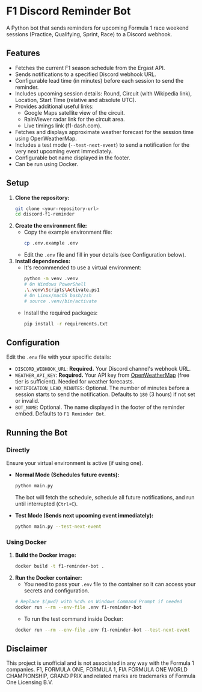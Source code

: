 # F1 Discord Reminder Bot

A Python bot that sends reminders for upcoming Formula 1 race weekend sessions (Practice, Qualifying, Sprint, Race) to a Discord webhook.

## Features

*   Fetches the current F1 season schedule from the Ergast API.
*   Sends notifications to a specified Discord webhook URL.
*   Configurable lead time (in minutes) before each session to send the reminder.
*   Includes upcoming session details: Round, Circuit (with Wikipedia link), Location, Start Time (relative and absolute UTC).
*   Provides additional useful links:
    *   Google Maps satellite view of the circuit.
    *   RainViewer radar link for the circuit area.
    *   Live timings link (f1-dash.com).
*   Fetches and displays approximate weather forecast for the session time using OpenWeatherMap.
*   Includes a test mode (`--test-next-event`) to send a notification for the very next upcoming event immediately.
*   Configurable bot name displayed in the footer.
*   Can be run using Docker.

## Setup

1.  **Clone the repository:**
    ```bash
    git clone <your-repository-url>
    cd discord-f1-reminder
    ```
2.  **Create the environment file:**
    *   Copy the example environment file:
        ```bash
        cp .env.example .env
        ```
    *   Edit the `.env` file and fill in your details (see Configuration below).
3.  **Install dependencies:**
    *   It's recommended to use a virtual environment:
        ```bash
        python -m venv .venv
        # On Windows PowerShell
        .\.venv\Scripts\Activate.ps1
        # On Linux/macOS bash/zsh
        # source .venv/bin/activate
        ```
    *   Install the required packages:
        ```bash
        pip install -r requirements.txt
        ```

## Configuration

Edit the `.env` file with your specific details:

*   `DISCORD_WEBHOOK_URL`: **Required.** Your Discord channel's webhook URL.
*   `WEATHER_API_KEY`: **Required.** Your API key from [OpenWeatherMap](https://openweathermap.org/) (free tier is sufficient). Needed for weather forecasts.
*   `NOTIFICATION_LEAD_MINUTES`: Optional. The number of minutes before a session starts to send the notification. Defaults to `180` (3 hours) if not set or invalid.
*   `BOT_NAME`: Optional. The name displayed in the footer of the reminder embed. Defaults to `F1 Reminder Bot`.

## Running the Bot

### Directly

Ensure your virtual environment is active (if using one).

*   **Normal Mode (Schedules future events):**
    ```bash
    python main.py
    ```
    The bot will fetch the schedule, schedule all future notifications, and run until interrupted (`Ctrl+C`).

*   **Test Mode (Sends next upcoming event immediately):**
    ```bash
    python main.py --test-next-event
    ```

### Using Docker

1.  **Build the Docker image:**
    ```bash
    docker build -t f1-reminder-bot .
    ```
2.  **Run the Docker container:**
    *   You need to pass your `.env` file to the container so it can access your secrets and configuration.
    ```bash
    # Replace $(pwd) with %cd% on Windows Command Prompt if needed
    docker run --rm --env-file .env f1-reminder-bot
    ```
    *   To run the test command inside Docker:
    ```bash
    docker run --rm --env-file .env f1-reminder-bot --test-next-event
    ```

## Disclaimer

This project is unofficial and is not associated in any way with the Formula 1 companies. F1, FORMULA ONE, FORMULA 1, FIA FORMULA ONE WORLD CHAMPIONSHIP, GRAND PRIX and related marks are trademarks of Formula One Licensing B.V. 